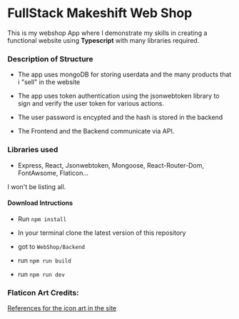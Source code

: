 # FullStack Makeshift Web Shop

This is my webshop App where I demonstrate my skills in creating a functional website
using **Typescript** with many libraries required.

### Description of Structure

* The app uses mongoDB for storing userdata 
    and the many products that i "sell" in the website

* The app uses token authentication using the jsonwebtoken 
    library to sign and verify the user token for various actions.

* The user password is encypted and the hash is stored in the backend

* The Frontend and the Backend communicate via API.

### Libraries used

* Express, React, Jsonwebtoken, Mongoose, React-Router-Dom, FontAwsome, Flaticon...  

I won't be listing all.


#### Download Intructions

* Run `npm install`

* In your terminal clone the latest version of this repository

* got to `WebShop/Backend`

* run `npm run build`

* run `npm run dev`


### Flaticon Art Credits:

[References for the icon art in the site](./Frontend/references.md)